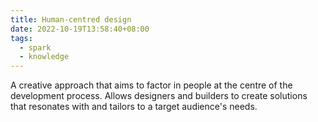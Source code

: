 ```yaml
---
title: Human-centred design
date: 2022-10-19T13:58:40+08:00
tags:
  - spark
  - knowledge
---
```


A creative approach that aims to factor in people at the centre of the development process. Allows designers and builders to create solutions that resonates with and tailors to a target audience's needs.